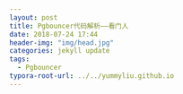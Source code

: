 ```yaml
---
layout: post
title: Pgbouncer代码解析——看门人
date: 2018-07-24 17:44
header-img: "img/head.jpg"
categories: jekyll update
tags:
  - Pgbouncer
typora-root-url: ../../yummyliu.github.io
---
```


